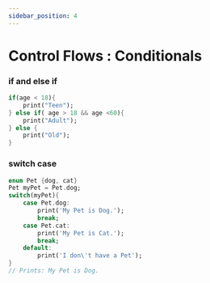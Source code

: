 ```yaml
---
sidebar_position: 4
---
```


# Control Flows : Conditionals

### if and else if

```dart
if(age < 18){
    print("Teen");
} else if( age > 18 && age <60){
    print("Adult");
} else {
    print("Old");
}
```

### switch case

```dart
enum Pet {dog, cat}
Pet myPet = Pet.dog;
switch(myPet){
    case Pet.dog:
        print('My Pet is Dog.');
        break;
    case Pet.cat:
        print('My Pet is Cat.');
        break;
    default:
        print('I don\'t have a Pet');
}
// Prints: My Pet is Dog.
```
